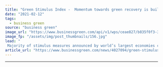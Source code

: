 ```yaml
---
title: "Green Stimulus Index -  Momentum towards green recovery is building, but progress remains too slow"
date: "2021-02-12"
tags: 
  - business green
source: "business green"
image_url: "https://www.businessgreen.com/api/v1/wps/ceae827/b835f0f3-3db6-4fe9-acad-f9bd2810dc60/13/construction-for-web-185x114.jpg"
image_fp: "/assets/img/post_thumbnails/156.jpg"
lead: "
 Majority of stimulus measures announced by world’s largest economies continue to have net negative impact on environment, report warns ..."
article_url: "https://www.businessgreen.com/news/4027094/green-stimulus-index-momentum-green-recovery-building-progress-remains-slow"
---
```


---

